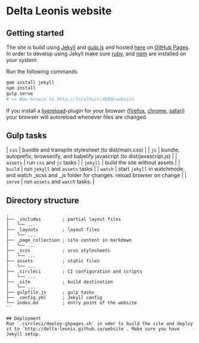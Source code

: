 # Delta Leonis website

## Getting started
The site is build using [Jekyll](https://jekyllrb.com/) and [gulp.js](https://gulpjs.com/) and hosted [here](http://delta-leonis.github.io/website) on [GitHub Pages](https://pages.github.com/).
In order to develop using Jekyll make sure [ruby](https://www.ruby-lang.org/en/documentation/installation/), and [npm](https://www.npmjs.com/) are installed on your system.

Run the following commands
```bash
gem install jekyll
npm install
gulp serve
# => Now browse to http://localhost:4000/website
```
If you install a [livereload](http://livereload.com/extensions/)-plugin for your browser ([firefox](https://addons.mozilla.org/en-US/firefox/addon/livereload/), [chrome](https://chrome.google.com/webstore/detail/livereload/jnihajbhpnppcggbcgedagnkighmdlei), [safari](download.livereload.com/2.1.0/LiveReload-2.1.0.safariextz)) your browser will autoreload whenever files are changed.

## Gulp tasks


| `css`    | bundle and transpile stylesheet (to dist/main.css) |
| `js`     | bundle, autoprefix, browserify, and babelify javascript (to dist/javascript.js) |
| `assets` | run `css` and `js` tasks |
| `jekyll` | build the site without assets |
| `build`  | run `jekyll` and `assets` tasks |
| `watch`  | start `jekyll` in watchmode, and watch _scss and _js folder for changes. reload browser on change |
| `serve`  | run `assets` and `watch` tasks. |

## Directory structure
```shell
.
├── _includes        ; partial layout files
│   └── ...
├── _layouts         ; layout files
│   └── ...
├── _page_collection ; site content in markdown
│   └── ...
├── _scss            ; scss stylesheets
│   └── ...
├── assets           ; static files
│   └── ...
├── .circleci        ; CI configuration and scripts
│   └── ...
├── _site            ; build destination
│   └── ...
├── gulpfile.js      ; gulp tasks
├── _config.yml      ; Jekyll config
└── index.md         ; entry point of the website
``

## Deployment
Run `.circleci/deploy-ghpages.sh` in oder to build the site and deploy it to `http://delta-leonis.github.io/website`. Make sure you have Jekyll setup.
